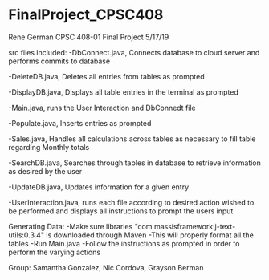 # FinalProject_CPSC408

Rene German CPSC 408-01 Final Project 5/17/19

src files included: 
-DbConnect.java, Connects database to cloud server and performs commits to database

-DeleteDB.java, Deletes all entries from tables as prompted

-DisplayDB.java, Displays all table entries in the terminal as prompted

-Main.java, runs the User Interaction and DbConnedt file

-Populate.java, Inserts entries as prompted

-Sales.java, Handles all calculations across tables as necessary to fill table regarding Monthly totals

-SearchDB.java, Searches through tables in database to retrieve information as desired by the user

-UpdateDB.java, Updates information for a given entry

-UserInteraction.java, runs each file according to desired action wished to be performed and displays all instructions to prompt the users input

Generating Data: 
-Make sure libraries "com.massisframework:j-text-utils:0.3.4" is downloaded through Maven
    -This will properly format all the tables
-Run Main.java
-Follow the instructions as prompted in order to perform the varying actions

Group: Samantha Gonzalez, Nic Cordova, Grayson Berman
